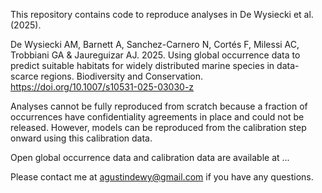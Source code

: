 This repository contains code to reproduce analyses in De Wysiecki et al. (2025).

De Wysiecki AM, Barnett A, Sanchez-Carnero N, Cortés F, Milessi AC, Trobbiani GA & Jaureguizar AJ. 2025. Using global occurrence data to predict suitable habitats for widely distributed marine species in data-scarce regions. Biodiversity and Conservation. https://doi.org/10.1007/s10531-025-03030-z

Analyses cannot be fully reproduced from scratch because a fraction of occurrences have confidentiality agreements in place and could not be released. However, models can be reproduced from the calibration step onward using this calibration data.

Open global occurrence data and calibration data are available at ...

Please contact me at agustindewy@gmail.com if you have any questions.
